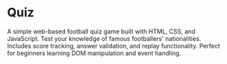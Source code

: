 # Quiz
A simple web-based football quiz game built with HTML, CSS, and JavaScript. Test your knowledge of famous footballers' nationalities. Includes score tracking, answer validation, and replay functionality. Perfect for beginners learning DOM manipulation and event handling.
